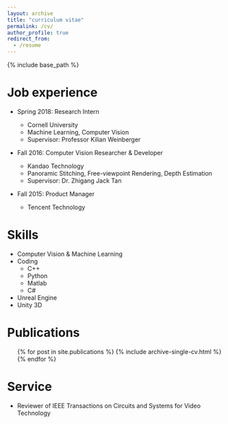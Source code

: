 ```yaml
---
layout: archive
title: "curriculum vitae"
permalink: /cv/
author_profile: true
redirect_from:
  - /resume
---
```


{% include base_path %}


Job experience
======
* Spring 2018: Research Intern
  * Cornell University
  * Machine Learning, Computer Vision
  * Supervisor: Professor Kilian Weinberger

* Fall 2016: Computer Vision Researcher & Developer
  * Kandao Technology
  * Panoramic Stitching, Free-viewpoint Rendering, Depth Estimation
  * Supervisor: Dr. Zhigang Jack Tan
  
* Fall 2015: Product Manager
  * Tencent Technology
  
Skills
======
* Computer Vision & Machine Learning
* Coding
  * C++
  * Python
  * Matlab
  * C#
* Unreal Engine
* Unity 3D

Publications
======
  <ul>{% for post in site.publications %}
    {% include archive-single-cv.html %}
  {% endfor %}</ul>
  
Service
======
* Reviewer of IEEE Transactions on Circuits and Systems for Video Technology
